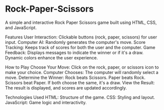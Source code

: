 # Rock-Paper-Scissors
A simple and interactive Rock Paper Scissors game built using HTML, CSS, and JavaScript.

Features
User Interaction: Clickable buttons (rock, paper, scissors) for user input.
Computer AI: Randomly generates the computer's move.
Score Tracking: Keeps track of scores for both the user and the computer.
Game Feedback: Displays messages to indicate the winner or if it's a draw. Dynamic colors enhance the user experience.

How to Play
Choose Your Move: Click on the rock, paper, or scissors icon to make your choice.
Computer Chooses: The computer will randomly select a move.
Determine the Winner:
Rock beats Scissors.
Paper beats Rock.
Scissors beat Paper.
If both choose the same, it's a draw.
View the Result: The result is displayed, and scores are updated accordingly.

Technologies Used
HTML: Structure of the game.
CSS: Styling and layout.
JavaScript: Game logic and interactivity.
